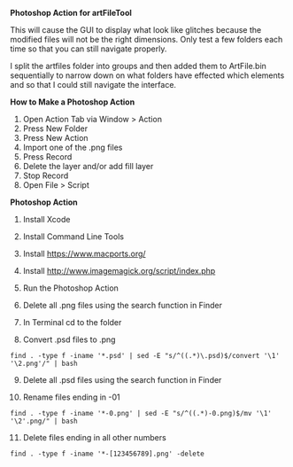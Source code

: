 **Photoshop Action for artFileTool**

This will cause the GUI to display what look like glitches because the modified files will not be the right dimensions. Only test a few folders each time so that you can still navigate properly.

I split the artfiles folder into groups and then added them to ArtFile.bin sequentially to narrow down on what folders have effected which elements and so that I could still navigate the interface.


**How to Make a Photoshop Action**

1. Open Action Tab via Window > Action 
2. Press New Folder 
3. Press New Action
4. Import one of the .png files 
5. Press Record 
6. Delete the layer and/or add fill layer  
7. Stop Record 
8. Open File > Script 


**Photoshop Action**

1. Install Xcode 

2. Install Command Line Tools 

3. Install https://www.macports.org/

4. Install http://www.imagemagick.org/script/index.php

5. Run the Photoshop Action 

6. Delete all .png files using the search function in Finder 

7. In Terminal cd to the folder 

8. Convert .psd files to .png 

```find . -type f -iname '*.psd' | sed -E "s/^((.*)\.psd)$/convert '\1' '\2.png'/" | bash```

9. Delete all .psd files using the search function in Finder 

10. Rename files ending in -01 

```find . -type f -iname '*-0.png' | sed -E "s/^((.*)-0.png)$/mv '\1' '\2'.png/" | bash```

11. Delete files ending in all other numbers 

```find . -type f -iname '*-[123456789].png' -delete```

